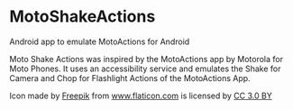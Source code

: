 # MotoShakeActions
Android app to emulate MotoActions for Android

Moto Shake Actions was inspired by the MotoActions app by Motorola for Moto Phones. It uses an accessibility service
and emulates the Shake for Camera and Chop for Flashlight Actions of the MotoActions App.

<div>Icon made by <a href="https://www.freepik.com/" title="Freepik">Freepik</a> from <a href="https://www.flaticon.com/" 			    title="Flaticon">www.flaticon.com</a> is licensed by <a href="http://creativecommons.org/licenses/by/3.0/" 			    title="Creative Commons BY 3.0" target="_blank">CC 3.0 BY</a></div>
